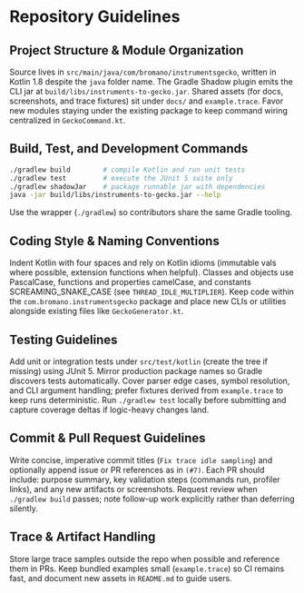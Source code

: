 # Repository Guidelines

## Project Structure & Module Organization
Source lives in `src/main/java/com/bromano/instrumentsgecko`, written in Kotlin 1.8 despite the `java` folder name. The Gradle Shadow plugin emits the CLI jar at `build/libs/instruments-to-gecko.jar`. Shared assets (for docs, screenshots, and trace fixtures) sit under `docs/` and `example.trace`. Favor new modules staying under the existing package to keep command wiring centralized in `GeckoCommand.kt`.

## Build, Test, and Development Commands
```bash
./gradlew build        # compile Kotlin and run unit tests
./gradlew test         # execute the JUnit 5 suite only
./gradlew shadowJar    # package runnable jar with dependencies
java -jar build/libs/instruments-to-gecko.jar --help
```
Use the wrapper (`./gradlew`) so contributors share the same Gradle tooling.

## Coding Style & Naming Conventions
Indent Kotlin with four spaces and rely on Kotlin idioms (immutable vals where possible, extension functions when helpful). Classes and objects use PascalCase, functions and properties camelCase, and constants SCREAMING_SNAKE_CASE (see `THREAD_IDLE_MULTIPLIER`). Keep code within the `com.bromano.instrumentsgecko` package and place new CLIs or utilities alongside existing files like `GeckoGenerator.kt`.

## Testing Guidelines
Add unit or integration tests under `src/test/kotlin` (create the tree if missing) using JUnit 5. Mirror production package names so Gradle discovers tests automatically. Cover parser edge cases, symbol resolution, and CLI argument handling; prefer fixtures derived from `example.trace` to keep runs deterministic. Run `./gradlew test` locally before submitting and capture coverage deltas if logic-heavy changes land.

## Commit & Pull Request Guidelines
Write concise, imperative commit titles (`Fix trace idle sampling`) and optionally append issue or PR references as in `(#7)`. Each PR should include: purpose summary, key validation steps (commands run, profiler links), and any new artifacts or screenshots. Request review when `./gradlew build` passes; note follow-up work explicitly rather than deferring silently.

## Trace & Artifact Handling
Store large trace samples outside the repo when possible and reference them in PRs. Keep bundled examples small (`example.trace`) so CI remains fast, and document new assets in `README.md` to guide users.
